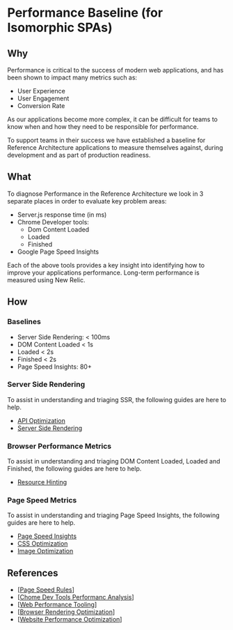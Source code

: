 # Performance Baseline (for Isomorphic SPAs)

## Why

Performance is critical to the success of modern web applications, and has been shown to impact many metrics such as:

- User Experience
- User Engagement
- Conversion Rate

As our applications become more complex, it can be difficult for teams to know when and how they need to be responsible for performance.

To support teams in their success we have established a baseline for Reference Architecture applications to measure themselves against, during development and as part of production readiness.

## What

To diagnose Performance in the Reference Architecture we look in 3 separate places in order to evaluate key problem areas:

- Server.js response time (in ms)
- Chrome Developer tools:
    - Dom Content Loaded
    - Loaded
    - Finished
- Google Page Speed Insights

Each of the above tools provides a key insight into identifying how to improve your applications performance. Long-term performance is measured using New Relic.

## How

### Baselines

- Server Side Rendering: < 100ms
- DOM Content Loaded < 1s
- Loaded < 2s
- Finished < 2s
- Page Speed Insights: 80+

### Server Side Rendering
To assist in understanding and triaging SSR, the following guides are here to help.
- [API Optimization](./api-optimization.md)
- [Server Side Rendering](./server-side-rendering.md)

### Browser Performance Metrics
To assist in understanding and triaging DOM Content Loaded, Loaded and Finished, the following guides are here to help.
- [Resource Hinting](./resource-hinting.md)

### Page Speed Metrics
To assist in understanding and triaging Page Speed Insights, the following guides are here to help.
- [Page Speed Insights](./page-speed-insights.md)
- [CSS Optimization](./css-optimization.md)
- [Image Optimization](./image-optimization.md)

## References
- [[Page Speed Rules](https://developers.google.com/speed/docs/insights/rules)]
- [[Chome Dev Tools Performanc Analysis](https://developers.google.com/web/tools/chrome-devtools/evaluate-performance/reference)]
- [[Web Performance Tooling](https://www.youtube.com/watch?v=iMqi55rcR00&feature=youtu.be)]
- [[Browser Rendering Optimization](https://www.udacity.com/course/browser-rendering-optimization--ud860)]
- [[Website Performance Optimization](https://www.udacity.com/course/website-performance-optimization--ud884)]
